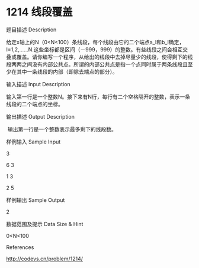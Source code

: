 # 1214 线段覆盖

题目描述 Description

​    给定x轴上的N（0<N<100）条线段，每个线段由它的二个端点a_I和b_I确定，I=1,2,……N.这些坐标都是区间（－999，999）的整数。有些线段之间会相互交叠或覆盖。请你编写一个程序，从给出的线段中去掉尽量少的线段，使得剩下的线段两两之间没有内部公共点。所谓的内部公共点是指一个点同时属于两条线段且至少在其中一条线段的内部（即除去端点的部分）。

输入描述 Input Description

​    输入第一行是一个整数N。接下来有N行，每行有二个空格隔开的整数，表示一条线段的二个端点的坐标。

输出描述 Output Description

​    输出第一行是一个整数表示最多剩下的线段数。

样例输入 Sample Input

3

6  3

1  3

2  5

样例输出 Sample Output

2

数据范围及提示 Data Size & Hint

0<N<100

References

<http://codevs.cn/problem/1214/>
